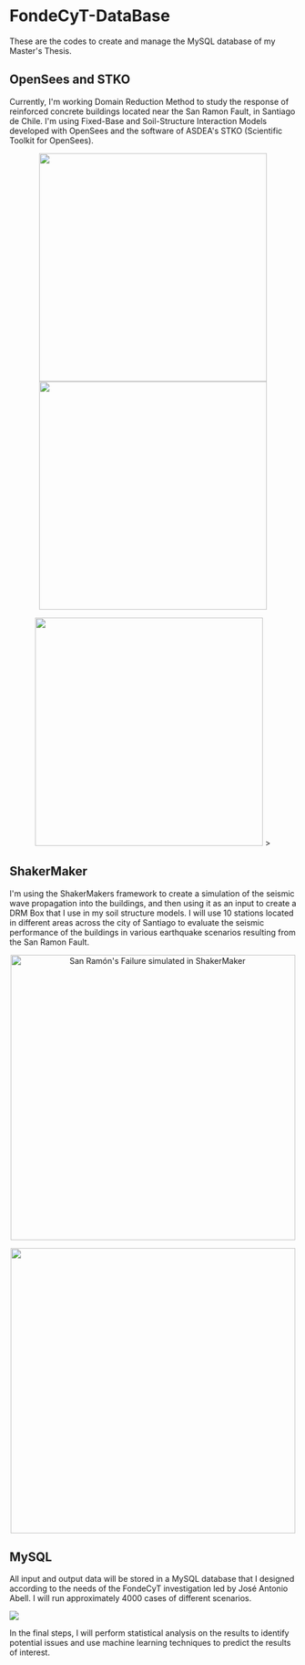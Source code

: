 # FondeCyT-DataBase
These are the codes to create and manage the MySQL database of my Master's Thesis.

## OpenSees and STKO
Currently, I'm working Domain Reduction Method to study the response of reinforced concrete buildings located near the San Ramon Fault, in Santiago de Chile. I'm using Fixed-Base and Soil-Structure Interaction Models developed with OpenSees and the software of ASDEA's STKO (Scientific Toolkit for OpenSees). 

<p align="center">
  <img src="https://i.imgur.com/8A7zQsV.png" width="400" />
  <img src="https://i.imgur.com/aFduibC.png" width="400" /> 
</p>
<p align="center">
  <img src="https://i.imgur.com/a96kylX.png" width="400" /> >
</p>

## ShakerMaker
I'm using the ShakerMakers framework to create a simulation of the seismic wave propagation into the buildings, and then using it as an input to create a DRM Box that I use in my soil structure models. I will use 10 stations located in different areas across the city of Santiago to evaluate the seismic performance of the buildings in various earthquake scenarios resulting from the San Ramon Fault.

<p align="center">
    <img width="500" src="https://i.imgur.com/WTYuZ2U.png" alt="San Ramón's Failure simulated in ShakerMaker">
</p>
<p align="center">
  <img width="500" src= "https://i.imgur.com/KNoeWVr.png">
</p>

## MySQL
All input and output data will be stored in a MySQL database that I designed according to the needs of the FondeCyT investigation led by José Antonio Abell. I will run approximately 4000 cases of different scenarios.

<div style="display: inline-block;">
  <img src="https://i.imgur.com/Jc7UpO5.png" >
</div>

In the final steps, I will perform statistical analysis on the results to identify potential issues and use machine learning techniques to predict the results of interest.
